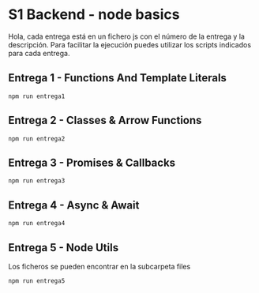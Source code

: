 # S1 Backend - node basics
Hola, cada entrega está en un fichero js con el número de la entrega y la descripción.
Para facilitar la ejecución puedes utilizar los scripts indicados para cada entrega.
## Entrega 1 - Functions And Template Literals
```
npm run entrega1
```
## Entrega 2 - Classes & Arrow Functions
```
npm run entrega2
```
## Entrega 3 - Promises & Callbacks
```
npm run entrega3
```
## Entrega 4 - Async & Await
```
npm run entrega4
```
## Entrega 5 - Node Utils
Los ficheros se pueden encontrar en la subcarpeta files
```
npm run entrega5
```